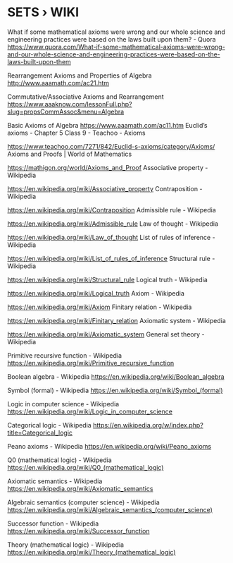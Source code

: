 # SETS › WIKI

What if some mathematical axioms were wrong and our whole science and engineering practices were based on the laws built upon them? - Quora
https://www.quora.com/What-if-some-mathematical-axioms-were-wrong-and-our-whole-science-and-engineering-practices-were-based-on-the-laws-built-upon-them

Rearrangement Axioms and Properties of Algebra
http://www.aaamath.com/ac21.htm

Commutative/Associative Axioms and Rearrangement
https://www.aaaknow.com/lessonFull.php?slug=propsCommAssoc&menu=Algebra

Basic Axioms of Algebra
https://www.aaamath.com/ac11.htm
Euclid’s axioms - Chapter 5 Class 9 - Teachoo - Axioms

https://www.teachoo.com/7271/842/Euclid-s-axioms/category/Axioms/
Axioms and Proofs | World of Mathematics

https://mathigon.org/world/Axioms_and_Proof
Associative property - Wikipedia

https://en.wikipedia.org/wiki/Associative_property
Contraposition - Wikipedia

https://en.wikipedia.org/wiki/Contraposition
Admissible rule - Wikipedia

https://en.wikipedia.org/wiki/Admissible_rule
Law of thought - Wikipedia

https://en.wikipedia.org/wiki/Law_of_thought
List of rules of inference - Wikipedia

https://en.wikipedia.org/wiki/List_of_rules_of_inference
Structural rule - Wikipedia

https://en.wikipedia.org/wiki/Structural_rule
Logical truth - Wikipedia

https://en.wikipedia.org/wiki/Logical_truth
Axiom - Wikipedia

https://en.wikipedia.org/wiki/Axiom
Finitary relation - Wikipedia

https://en.wikipedia.org/wiki/Finitary_relation
Axiomatic system - Wikipedia

https://en.wikipedia.org/wiki/Axiomatic_system
General set theory - Wikipedia

Primitive recursive function - Wikipedia
https://en.wikipedia.org/wiki/Primitive_recursive_function

Boolean algebra - Wikipedia
https://en.wikipedia.org/wiki/Boolean_algebra

Symbol (formal) - Wikipedia
https://en.wikipedia.org/wiki/Symbol_(formal)

Logic in computer science - Wikipedia
https://en.wikipedia.org/wiki/Logic_in_computer_science

Categorical logic - Wikipedia
https://en.wikipedia.org/w/index.php?title=Categorical_logic

Peano axioms - Wikipedia
https://en.wikipedia.org/wiki/Peano_axioms

Q0 (mathematical logic) - Wikipedia
https://en.wikipedia.org/wiki/Q0_(mathematical_logic)

Axiomatic semantics - Wikipedia
https://en.wikipedia.org/wiki/Axiomatic_semantics

Algebraic semantics (computer science) - Wikipedia
https://en.wikipedia.org/wiki/Algebraic_semantics_(computer_science)

Successor function - Wikipedia
https://en.wikipedia.org/wiki/Successor_function

Theory (mathematical logic) - Wikipedia
https://en.wikipedia.org/wiki/Theory_(mathematical_logic)
